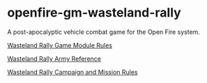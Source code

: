 # openfire-gm-wasteland-rally
A post-apocalyptic vehicle combat game for the Open Fire system.

[Wasteland Rally Game Module Rules](https://github.com/open-source-tabletop/openfire-gm-wasteland-rally/blob/main/01-game-module.md)

[Wasteland Rally Army Reference](https://github.com/open-source-tabletop/openfire-gm-wasteland-rally/blob/main/02-army-reference.md)

[Wasteland Rally Campaign and Mission Rules](https://github.com/open-source-tabletop/openfire-gm-wasteland-rally/blob/main/03-campaigns-and-missions.md)
